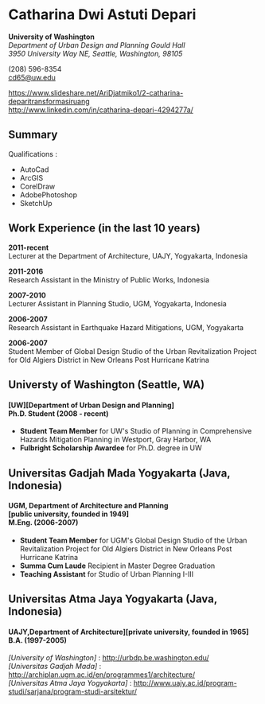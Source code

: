 # Catharina Dwi Astuti Depari

**University of Washington** <br> *Department of Urban Design and Planning Gould Hall* <br> *3950 University Way NE, Seattle, Washington, 98105*

(208) 596-8354 <br> cd65@uw.edu

https://www.slideshare.net/AriDjatmiko1/2-catharina-deparitransformasiruang <br> http://www.linkedin.com/in/catharina-depari-4294277a/

## Summary

Qualifications :
- AutoCad
- ArcGIS
- CorelDraw
- AdobePhotoshop
- SketchUp

## Work Experience (in the last 10 years)

**2011-recent** <br>  Lecturer at the Department of Architecture, UAJY, Yogyakarta, Indonesia

**2011-2016** <br> Research Assistant in the Ministry of Public Works, Indonesia

**2007-2010** <br> Lecturer Assistant in Planning Studio, UGM, Yogyakarta, Indonesia

**2006-2007** <br> Research Assistant in Earthquake Hazard Mitigations, UGM, Yogyakarta

**2006-2007** <br> Student Member of Global Design Studio of the Urban Revitalization Project for Old Algiers District in New Orleans Post Hurricane Katrina

## Universty of Washington (Seattle, WA)
#### [UW][Department of Urban Design and Planning] <br> Ph.D. Student (2008 - recent)

- **Student Team Member** for UW's Studio of Planning in Comprehensive Hazards Mitigation Planning in Westport, Gray Harbor, WA
- **Fulbright Scholarship Awardee** for Ph.D. degree in UW

## Universitas Gadjah Mada Yogyakarta (Java, Indonesia)
#### UGM, Department of Architecture and Planning <br> [public university, founded in 1949] <br> M.Eng. (2006-2007)

- **Student Team Member** for UGM's Global Design Studio of the Urban Revitalization Project for Old Algiers District in New Orleans Post Hurricane Katrina
- **Summa Cum Laude** Recipient in Master Degree Graduation
- **Teaching Assistant** for Studio of Urban Planning I-III

## Universitas Atma Jaya Yogyakarta (Java, Indonesia)
#### UAJY,Department of Architecture][private university, founded in 1965] <br> B.A. (1997-2005)

*[University of Washington]* : http://urbdp.be.washington.edu/ <br> *[Universitas Gadjah Mada]* : http://archiplan.ugm.ac.id/en/programmes1/architecture/ <br> *[Universitas Atma Jaya Yogyakarta]* : http://www.uajy.ac.id/program-studi/sarjana/program-studi-arsitektur/
